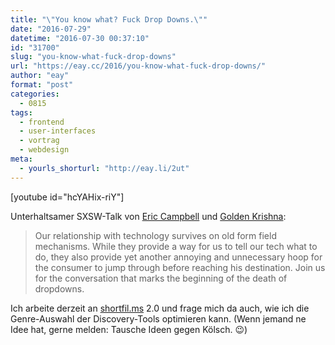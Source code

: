 ```yaml
---
title: "\"You know what? Fuck Drop Downs.\""
date: "2016-07-29"
datetime: "2016-07-30 00:37:10"
id: "31700"
slug: "you-know-what-fuck-drop-downs"
url: "https://eay.cc/2016/you-know-what-fuck-drop-downs/"
author: "eay"
format: "post"
categories:
  - 0815
tags:
  - frontend
  - user-interfaces
  - vortrag
  - webdesign
meta:
  - yourls_shorturl: "http://eay.li/2ut"
---
```


\[youtube id="hcYAHix-riY"\]

Unterhaltsamer SXSW-Talk von [Eric Campbell](https://twitter.com/ericlcampbell) und [Golden Krishna](https://twitter.com/goldenkrishna):

> Our relationship with technology survives on old form field mechanisms. While they provide a way for us to tell our tech what to do, they also provide yet another annoying and unnecessary hoop for the consumer to jump through before reaching his destination. Join us for the conversation that marks the beginning of the death of dropdowns.

Ich arbeite derzeit an [shortfil.ms](http://shortfil.ms/) 2.0 und frage mich da auch, wie ich die Genre-Auswahl der Discovery-Tools optimieren kann. (Wenn jemand ne Idee hat, gerne melden: Tausche Ideen gegen Kölsch. 😉)
